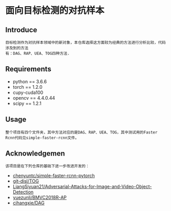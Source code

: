# 面向目标检测的对抗样本
## Introduce

    目标检测作为对抗样本领域中的新对象，本仓库选择这方面较为经典的方法进行分析比较，代码涉及到的方法
    有：DAG、RAP、UEA、TOG四种方法.

## Requirements

* python == 3.6.6
* torch == 1.2.0 
* cupy-cuda100
* opencv == 4.4.0.44
* scipy == 1.2.1

## Usage
    
    整个项目有四个文件夹，其中方法对应的是DAG、RAP、UEA、TOG，其中测试用的Faster Rcnn代码见simple-faster-rcnn文件。

## Acknowledgemen
    该项目是在下列仓库的基础下进一步改进开发的：

* [chenyuntc/simple-faster-rcnn-pytorch](https://github.com/chenyuntc/simple-faster-rcnn-pytorch)
* [git-disl/TOG](https://github.com/git-disl/TOG)
* [LiangSiyuan21/Adversarial-Attacks-for-Image-and-Video-Object-Detection](https://github.com/LiangSiyuan21/Adversarial-Attacks-for-Image-and-Video-Object-Detection/tree/master/img_attack_with_attention)
* [yuezunli/BMVC2018R-AP](https://github.com/yuezunli/BMVC2018R-AP#requirements)
* [cihangxie/DAG](https://github.com/cihangxie/DAG)


